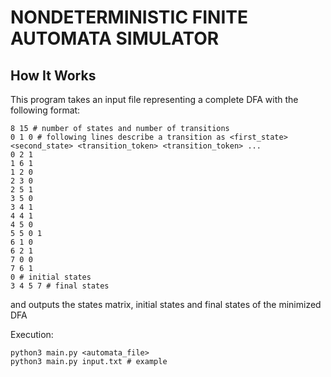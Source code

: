 # NONDETERMINISTIC FINITE AUTOMATA SIMULATOR

## How It Works

This program takes an input file representing a complete DFA with the following format: 
```
8 15 # number of states and number of transitions
0 1 0 # following lines describe a transition as <first_state> <second_state> <transition_token> <transition_token> ...
0 2 1
1 6 1
1 2 0
2 3 0
2 5 1
3 5 0
3 4 1
4 4 1
4 5 0
5 5 0 1
6 1 0
6 2 1
7 0 0
7 6 1
0 # initial states
3 4 5 7 # final states
```
and outputs the states matrix, initial states and final states of the minimized DFA  

Execution:
```
python3 main.py <automata_file>
python3 main.py input.txt # example
```



